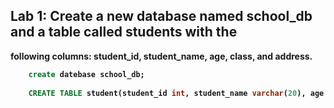 ## Lab 1: Create a new database named school_db and a table called students with the
<b>following columns: student_id, student_name, age, class, and address.

```sql
    create datebase school_db;
    
    CREATE TABLE student(student_id int, student_name varchar(20), age int ,class varchar(20),address varchar(50));


```
